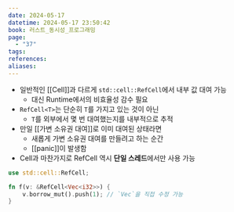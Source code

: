 ```yaml
---
date: 2024-05-17
datetime: 2024-05-17 23:50:42
book: 러스트_동시성_프로그래밍
page:
  - "37"
tags: 
references: 
aliases:
---
```

- 일반적인 [[Cell]]과 다르게 `std::cell::RefCell`에서 내부 값 대여 가능
	- 대신 Runtime에서의 비효율성 감수 필요
- `RefCell<T>`는 단순히 `T`를 가지고 있는 것이 아닌
	- `T`를 외부에서 몇 번 대여했는지를 내부적으로 추적
- 만일 [[가변 소유권 대여]]로 이미 대여된 상태라면
	- 새롭게 가변 소유권 대여를 만들려고 하는 순간
	- [[panic]]이 발생함
- Cell과 마찬가지로 RefCell 역시 **단일 스레드**에서만 사용 가능 

```rust
use std::cell::RefCell;

fn f(v: &RefCell<Vec<i32>>) {
	v.borrow_mut().push(1); // `Vec`을 직접 수정 가능
}
```